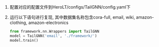 1. 配置对应的配置文件到HeroLT/configs/TailGNN/config.yaml下

2. 运行以下语句进行复现, 其中数据集名称包含cora-full, email, wiki, amazon-clothing, amazon-electronics

   ```python
   from framework.nn.Wrappers import TailGNN
   model = TailGNN('email', './framework/')
   model.train()
   ```